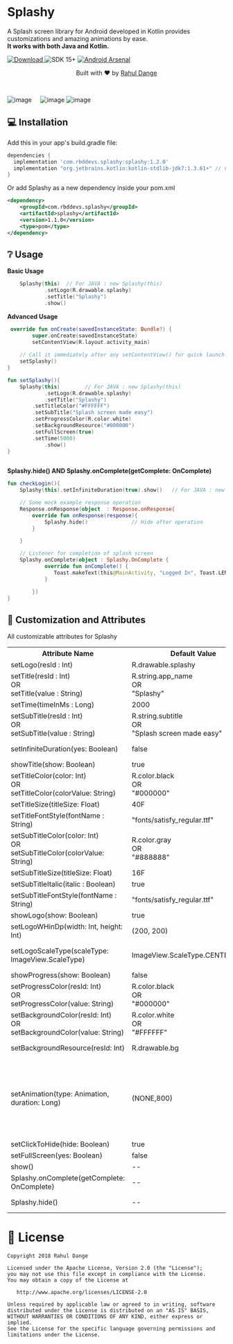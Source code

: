 # Splashy
<p>A Splash screen library for Android developed in Kotlin provides customizations and amazing animations by ease.<br/>
	<b>It works with both Java and Kotlin.</b></p>

[ ![Download](https://api.bintray.com/packages/rahuldange/Splashy/com.rbddevs.splashy/images/download.svg?version=1.1.0) ](https://bintray.com/rahuldange/Splashy/com.rbddevs.splashy/1.1.0/link)
![SDK 15+](https://img.shields.io/badge/API-15%2B-brightgreen.svg) 
[![Android Arsenal](https://img.shields.io/badge/Android%20Arsenal-Splashy-orange.svg?style=flat-square)](https://android-arsenal.com/details/1/7638)


<div align="center">
  <p align="center">Built with ❤︎ by
	  <a href="https://github.com/rahuldange09">Rahul Dange</a></p>
</div>
<br>

![image](https://raw.githubusercontent.com/rahuldange09/Splashy/master/images/slide_top_bottom.gif)&nbsp;&nbsp;&nbsp;&nbsp;
![image](https://github.com/rahuldange09/Splashy/blob/master/images/slide_left_right_with_bg.gif)
![image](https://raw.githubusercontent.com/rahuldange09/Splashy/master/images/blink_logo.gif)
## 💻 Installation
Add this in your app's build.gradle file:
```groovy
dependencies {
  implementation 'com.rbddevs.splashy:splashy:1.2.0'
  implementation "org.jetbrains.kotlin:kotlin-stdlib-jdk7:1.3.61+" // For JAVA Only
}
```

Or add Splashy as a new dependency inside your pom.xml

```xml
<dependency>
	<groupId>com.rbddevs.splashy</groupId>
	<artifactId>splashy</artifactId>
	<version>1.1.0</version>
	<type>pom</type>
</dependency>
```

## ❔ Usage
**Basic Usage**
``` kotlin
 	Splashy(this)  // For JAVA : new Splashy(this)
            .setLogo(R.drawable.splashy)
            .setTitle("Splashy")
            .show()

```

**Advanced Usage**
``` kotlin
 override fun onCreate(savedInstanceState: Bundle?) {
        super.onCreate(savedInstanceState)
        setContentView(R.layout.activity_main)
	
	// Call it immediately after any setContentView() for quick launch
	setSplashy()
}

fun setSplashy(){
	Splashy(this) 		 // For JAVA : new Splashy(this)
            .setLogo(R.drawable.splashy)
            .setTitle("Splashy")
	    .setTitleColor("#FFFFFF")
	    .setSubTitle("Splash screen made easy")
	    .setProgressColor(R.color.white)
	    .setBackgroundResource("#000000")
 	    .setFullScreen(true)
	    .setTime(5000)
            .show()	    
}
	    
```
**Splashy.hide()  AND  Splashy.onComplete(getComplete: OnComplete)**
``` kotlin
fun checkLogin(){
	Splashy(this).setInfiniteDuration(true).show()   // For JAVA : new Splashy(this)

	// Some mock example response operation 
	Response.onResponse(object  : Response.onResponse{
		override fun onResponse(response){
			Splashy.hide()				// Hide after operation
		}

	}

	// Listener for completion of splash screen
	Splashy.onComplete(object : Splashy.OnComplete {
            override fun onComplete() {
	           Toast.makeText(this@MainActivity, "Logged In", Toast.LENGTH_SHORT).show()
            }

        })
}

```


## 🎨 Customization and Attributes

All customizable attributes for Splashy
<table>
    <th>Attribute Name</th>
    <th>Default Value</th>
    <th>Description</th>
	<tr>
		<td>setLogo(resId : Int)</td>
		<td>R.drawable.splashy</td>
		<td>The main logo for Splashy</td>
	</tr>
	<tr>
		<td>setTitle(resId : Int) <br> OR <br> setTitle(value : String)</td>
		<td>R.string.app_name <br> OR <br> "Splashy"</td>
		<td>The main title for Splashy either from strings.xml or string value</td>
	</tr>
	<tr>
		<td>setTime(timeInMs : Long)</td>
		<td>2000</td>
		<td>The time to show Splashy in Millisecond </td>
	</tr>
	<tr>
		<td>setSubTitle(resId : Int) <br> OR <br> setSubTitle(value : String)</td>
		<td>R.string.subtitle <br> OR <br> "Splash screen made easy"</td>
		<td>The subtitle for Splashy either from strings.xml or string value. This also enables subtitle.</td>
	</tr>
	<tr>
		<td>setInfiniteDuration(yes: Boolean)</td>
		<td>false</td>
		<td>Sets splash screen for infinite time if "true". Can be dismissed by calling Splashy.hide() </td>
	</tr>
	<tr>
		<td>showTitle(show: Boolean)</td>
		<td>true</td>
		<td>To show title or not.</td>
	</tr>
	<tr>
		<td>setTitleColor(color: Int) <br> OR <br> setTitleColor(colorValue: String)</td>
		<td>R.color.black <br> OR <br> "#000000"</td>
		<td>The color of title either resource id from strings.xml OR HEX value.</td>
	</tr>
	<tr>
		<td>setTitleSize(titleSize: Float)</td>
		<td>40F</td>
		<td>The size of title text in float.</td>
	</tr>
	<tr>
		<td>setTitleFontStyle(fontName : String)</td>
		<td>"fonts/satisfy_regular.ttf"</td>
		<td>To set custom font for title.</td>
	</tr>
	<tr>
		<td>setSubTitleColor(color: Int) <br> OR <br> setSubTitleColor(colorValue: String)</td>
		<td>R.color.gray <br> OR <br> "#888888"</td>
		<td>The color of sub title either resource id from strings.xml OR HEX value.</td>
	</tr>
	<tr>
		<td>setSubTitleSize(titleSize: Float)</td>
		<td>16F</td>
		<td>The size of title text in float.</td>
	</tr>
	<tr>
		<td>setSubTitleItalic(italic : Boolean)</td>
		<td>true</td>
		<td>To set subtitle in italic style or not.</td>
	</tr>
	<tr>
		<td>setSubTitleFontStyle(fontName : String)</td>
		<td>"fonts/satisfy_regular.ttf"</td>
		<td>To set custom font for subtitle.</td>
	</tr>
	<tr>
		<td>showLogo(show: Boolean)</td>
		<td>true</td>
		<td>To show Logo or not.</td>
	</tr>
	<tr>
		<td>setLogoWHinDp(width: Int, height: Int)</td>
		<td>(200, 200)</td>
		<td>To set Logo Width(W) and Height(H) in DP.</td>
	</tr>
	<tr>
		<td>setLogoScaleType(scaleType: ImageView.ScaleType)</td>
		<td> ImageView.ScaleType.CENTER_CROP </td>
		<td>To set default scale type of Logo. <br> Eg. ImageView.ScaleType.CENTER_CROP,  CENTER, FIT_XY and others</td>
	</tr>
	<tr>
		<td>showProgress(show: Boolean)</td>
		<td>false</td>
		<td>To show circular progress bar or not.</td>
	</tr>
	<tr>
		<td>setProgressColor(resId: Int) <br> OR <br> setProgressColor(value: String)</td>
		<td>R.color.black <br> OR <br> "#000000"</td>
		<td>To set color of progressbar either resource id from strings.xml OR HEX value. Also enables progressbar</td>
	</tr>
	<tr>
		<td>setBackgroundColor(resId: Int) <br> OR <br> setBackgroundColor(value: String)</td>
		<td>R.color.white <br> OR <br> "#FFFFFF"</td>
		<td>The background of Splash screen either resource id from strings.xml OR HEX value.</td>
	</tr>	
	<tr>
		<td>setBackgroundResource(resId: Int)</td>
		<td>R.drawable.bg</td>
		<td>The background resource for splash screen from drawable.</td>
	</tr>
	<tr>
		<td>setAnimation(type: Animation, duration: Long)</td>
		<td>(NONE,800)</td>
		<td>The amazing splash screen animations with duration. <br> Eg. (Splashy.Animation.SLIDE_IN_TOP_BOTTOM, 800) , Types: SLIDE_IN_TOP_BOTTOM,  SLIDE_IN_LEFT_BOTTOM,  SLIDE_IN_LEFT_RIGHT,  SLIDE_LEFT_ENTER,  GLOW_LOGO,  GLOW_LOGO_TITLE, GROW_LOGO_FROM_CENTER</td>
	</tr>
	<tr>
		<td>setClickToHide(hide: Boolean)</td>
		<td>true</td>
		<td>Hides splash screen on anywhere click.</td>
	</tr>
	<tr>
		<td>setFullScreen(yes: Boolean)</td>
		<td>false</td>
		<td>To show splashy full screen or not.</td>
	</tr>
	<tr>
		<td>show()</td>
		<td>--</td>
		<td>Finally shows splash screen. </td>
	</tr>
	<tr>
		<td>Splashy.onComplete(getComplete: OnComplete)</td>
		<td>--</td>
		<td>Listener when splash screen ends to perform some operations</td>
	</tr>
	<tr>
		<td>Splashy.hide()</td>
		<td>--</td>
		<td>Hides splash screen. Helpful when set to infinite duration. </td>
	</tr>
</table>

# 📃 License

    Copyright 2018 Rahul Dange

    Licensed under the Apache License, Version 2.0 (the "License");
    you may not use this file except in compliance with the License.
    You may obtain a copy of the License at

       http://www.apache.org/licenses/LICENSE-2.0

    Unless required by applicable law or agreed to in writing, software
    distributed under the License is distributed on an "AS IS" BASIS,
    WITHOUT WARRANTIES OR CONDITIONS OF ANY KIND, either express or implied.
    See the License for the specific language governing permissions and
    limitations under the License.

	
	
